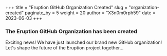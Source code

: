 +++
title = "Eruption GitHub Organization Created"
slug = "organization-created"
paginate_by = 5
weight = 20
author = "X3n0m0rph59"
date = 2023-06-03
+++

### The Eruption GitHub Organization has been created

Exciting news! We have just launched our brand new GitHub organization!
Let's shape the future of the Eruption project together...

